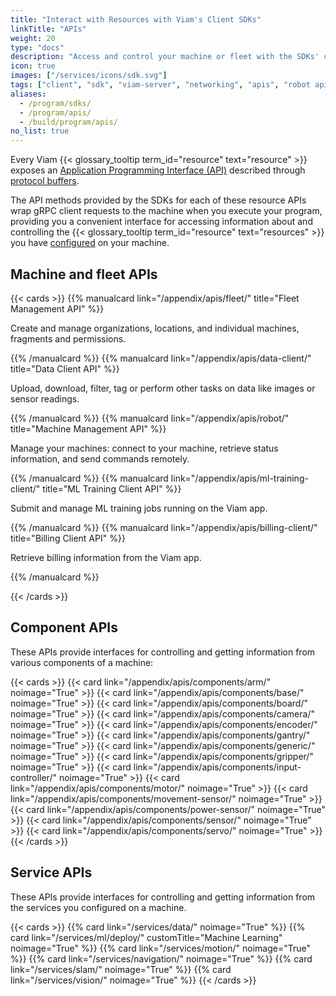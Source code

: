 ```yaml
---
title: "Interact with Resources with Viam's Client SDKs"
linkTitle: "APIs"
weight: 20
type: "docs"
description: "Access and control your machine or fleet with the SDKs' client libraries for the resource and robot APIs."
icon: true
images: ["/services/icons/sdk.svg"]
tags: ["client", "sdk", "viam-server", "networking", "apis", "robot api"]
aliases:
  - /program/sdks/
  - /program/apis/
  - /build/program/apis/
no_list: true
---
```


Every Viam {{< glossary_tooltip term_id="resource" text="resource" >}} exposes an [Application Programming Interface (API)](https://en.wikipedia.org/wiki/API) described through [protocol buffers](https://developers.google.com/protocol-buffers).

The API methods provided by the SDKs for each of these resource APIs wrap gRPC client requests to the machine when you execute your program, providing you a convenient interface for accessing information about and controlling the {{< glossary_tooltip term_id="resource" text="resources" >}} you have [configured](/configure/) on your machine.

## Machine and fleet APIs

{{< cards >}}
{{% manualcard link="/appendix/apis/fleet/" title="Fleet Management API" %}}

Create and manage organizations, locations, and individual machines, fragments and permissions.

{{% /manualcard %}}
{{% manualcard link="/appendix/apis/data-client/" title="Data Client API" %}}

Upload, download, filter, tag or perform other tasks on data like images or sensor readings.

{{% /manualcard %}}
{{% manualcard link="/appendix/apis/robot/" title="Machine Management API" %}}

Manage your machines: connect to your machine, retrieve status information, and send commands remotely.

{{% /manualcard %}}
{{% manualcard link="/appendix/apis/ml-training-client/" title="ML Training Client API" %}}

Submit and manage ML training jobs running on the Viam app.

{{% /manualcard %}}
{{% manualcard link="/appendix/apis/billing-client/" title="Billing Client API" %}}

Retrieve billing information from the Viam app.

{{% /manualcard %}}

{{< /cards >}}

## Component APIs

These APIs provide interfaces for controlling and getting information from various components of a machine:

{{< cards >}}
{{< card link="/appendix/apis/components/arm/" noimage="True" >}}
{{< card link="/appendix/apis/components/base/" noimage="True" >}}
{{< card link="/appendix/apis/components/board/" noimage="True" >}}
{{< card link="/appendix/apis/components/camera/" noimage="True" >}}
{{< card link="/appendix/apis/components/encoder/" noimage="True" >}}
{{< card link="/appendix/apis/components/gantry/" noimage="True" >}}
{{< card link="/appendix/apis/components/generic/" noimage="True" >}}
{{< card link="/appendix/apis/components/gripper/" noimage="True" >}}
{{< card link="/appendix/apis/components/input-controller/" noimage="True" >}}
{{< card link="/appendix/apis/components/motor/" noimage="True" >}}
{{< card link="/appendix/apis/components/movement-sensor/" noimage="True" >}}
{{< card link="/appendix/apis/components/power-sensor/" noimage="True" >}}
{{< card link="/appendix/apis/components/sensor/" noimage="True" >}}
{{< card link="/appendix/apis/components/servo/" noimage="True" >}}
{{< /cards >}}

## Service APIs

These APIs provide interfaces for controlling and getting information from the services you configured on a machine.

<!-- TODO: move to APIS folder and change links -->

{{< cards >}}
{{% card link="/services/data/" noimage="True" %}}
{{% card link="/services/ml/deploy/" customTitle="Machine Learning" noimage="True" %}}
{{% card link="/services/motion/" noimage="True" %}}
{{% card link="/services/navigation/" noimage="True" %}}
{{% card link="/services/slam/" noimage="True" %}}
{{% card link="/services/vision/" noimage="True" %}}
{{< /cards >}}
